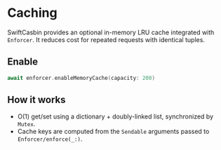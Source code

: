 # Caching

SwiftCasbin provides an optional in-memory LRU cache integrated with ``Enforcer``. It reduces cost for repeated requests with identical tuples.

## Enable

```swift
await enforcer.enableMemoryCache(capacity: 200)
```

## How it works

- O(1) get/set using a dictionary + doubly-linked list, synchronized by `Mutex`.
- Cache keys are computed from the `Sendable` arguments passed to ``Enforcer/enforce(_:)``.

